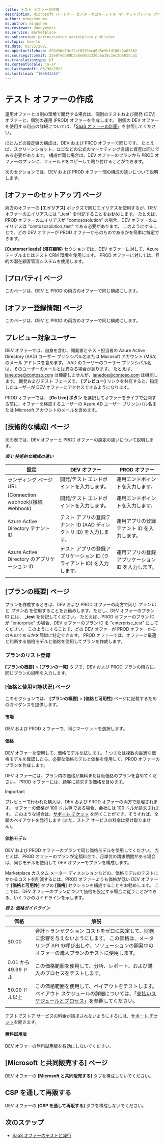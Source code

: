 ```yaml
---
title: テスト オファーの作成
description: Microsoft パートナー センターのコマーシャル マーケットプレイス プログラムで、運用オファーをテストするために、別個の開発オファーを作成する方法。
author: mingshen-ms
ms.author: mingshen
ms.reviewer: dannyevers
ms.service: marketplace
ms.subservice: partnercenter-marketplace-publisher
ms.topic: how-to
ms.date: 03/25/2021
ms.openlocfilehash: 893d38d7dcf2ef0910bc46d3e9bfd168c2a89162
ms.sourcegitcommit: 32e0fedb80b5a5ed0d2336cea18c3ec3b5015ca1
ms.translationtype: HT
ms.contentlocale: ja-JP
ms.lasthandoff: 03/30/2021
ms.locfileid: "105543365"
---
```

# <a name="create-a-test-offer"></a>テスト オファーの作成

運用オファーとは別の環境で開発する場合は、個別のテストおよび開発 (DEV) オファーと、個別の運用 (PROD) オファーを作成します。 別個の DEV オファーを使用する利点の詳細については、「[SaaS オファーの計画](plan-saas-offer.md#test-offer)」を参照してください。

ほとんどの設定値の構成は、DEV および PROD オファーで同じです。 たとえば、スクリーンショット、ロゴなどの公式のマーケティング言語と資産は同じである必要があります。 構成が同じ場合は、DEV オファーのプランから PROD オファーのプランに、フィールドをコピーして貼り付けることができます。

次のセクションでは、DEV および PROD オファー間の構成の違いについて説明します。

## <a name="offer-setup-page"></a>[オファーのセットアップ] ページ

両方のオファーの **[エイリアス]** ボックスで同じエイリアスを使用するが、DEV オファーのエイリアスには "_test" を付記することをお勧めします。 たとえば、PROD オファーのエイリアスが "contososolution" の場合、DEV オファーのエイリアスは "contososolution_test" である必要があります。 このようにすることで、どの DEV オファーが PROD オファーからのものであるかを簡単に特定できます。

**[Customer leads] (潜在顧客)** セクションでは、DEV オファーに対して、Azure テーブルまたはテスト CRM 環境を使用します。 PROD オファーに対しては、目的の潜在顧客管理システムを使用します。

## <a name="properties-page"></a>[プロパティ] ページ

このページは、DEV と PROD の両方のオファーで同じ構成にします。

## <a name="offer-listing-page"></a>[オファー登録情報] ページ

このページは、DEV と PROD の両方のオファーで同じ構成にします。

## <a name="preview-audience"></a>プレビュー対象ユーザー

DEV オファーでは、自身を含む、開発者とテスト担当者の Azure Active Directory (AAD) ユーザー プリンシパル名または Microsoft アカウント (MSA) のメール アドレスを含めます。 AAD のユーザーのユーザー プリンシパル名は、そのユーザーのメールとは異なる場合があります。 たとえば、jane.doe@contoso.com は機能しませんが、janedoe@contoso.com は機能します。 開発およびテスト フェーズで、 **[プレビュー]** リンクを共有すると、指定したユーザーが DEV オファーにアクセスできるようになります。

PROD オファーでは、 **[Go Live] ボタン** を選択してオファーをライブで公開する前に、オファーを検証するユーザーの Azure AD ユーザー プリンシパル名または Microsoft アカウントのメールを含めます。

## <a name="technical-configuration-page"></a>[技術的な構成] ページ

次の表では、DEV オファーと PROD オファーの設定の違いについて説明します。

***表 1: 技術的な構成の違い***

| 設定 | DEV オファー | PROD オファー |
| ------------ | ------------- | ------------- |
| ランディング ページ URL | 開発/テスト エンドポイントを入力します。 | 運用エンドポイントを入力します。 |
| [Connection webhook]\(接続 Webhook\) | 開発/テスト エンドポイントを入力します。 | 運用エンドポイントを入力します。 |
| Azure Active Directory テナント ID | テスト アプリの登録テナント ID (AAD ディレクトリ ID) を入力します。 | 運用アプリの登録テナント ID を入力します。 |
| Azure Active Directory のアプリケーション ID | テスト アプリの登録アプリケーション ID (クライアント ID) を入力します。 | 運用アプリの登録アプリケーション ID を入力します。 |
||||

## <a name="plan-overview-page"></a>[プランの概要] ページ

プランを作成するときは、DEV および PROD オファーの両方で同じ _プラン ID_ と _プラン名_ を使用することをお勧めします。ただし、DEV オファーのプラン ID には、 **_test** を付記してください。 たとえば、PROD オファーのプラン ID が "enterprise" の場合、DEV オファーのプラン ID を "enterprise_test" にしてください。 このようにすることで、どの DEV オファーが PROD オファーからのものであるかを簡単に特定できます。 PROD オファーでは、オファーに最適と判断する価格モデルと価格を使用してプランを作成します。

### <a name="plan-listing"></a>プランのリスト登録

**[プランの概要]**  >  **[プランの一覧]** タブで、DEV および PROD プランの両方に、同じプランの説明を入力します。

### <a name="pricing-and-availability-page"></a>[価格と使用可能状況] ページ

このセクションでは、 **[プランの概要]**  >  **[価格と可用性]** ページに記載するためのガイダンスを提供します。

#### <a name="markets"></a>市場

DEV および PROD オファーで、同じマーケットを選択します。

#### <a name="pricing"></a>価格

DEV オファーを使用して、価格モデルを試します。 1 つまたは複数の最適な価格モデルを確認したら、必要な価格モデルと価格を使用して、PROD オファーのプランを作成します。

DEV オファーには、プラン内の価格が無料または低価格のプランを含めてください。 PROD オファーには、顧客に請求する価格を含めます。

> [!IMPORTANT]
> プレビューで行われた購入は、DEV および PROD オファーの両方で処理されます。 オファーの価格が 100 ドル/月である場合、会社には 100 ドルが請求されます。 このような場合は、[サポート チケット](support.md) を開くことができ、そうすれば、全額のペイアウトを発行します (また、ストア サービスの料金は受け取りません)。

#### <a name="pricing-model"></a>価格モデル

DEV および PROD オファーのプランで同じ価格モデルを使用してください。 たとえば、PROD オファーのプランが定額料金で、月単位の請求期間がある場合は、同じモデルを使用して DEV オファーでプランを構成します。

Marketplace カスタム メーター ディメンションなどの、価格モデルのテストにかかるコストを削減するには、PROD オファーよりも価格が低い DEV オファーで **[価格と可用性]** タブの **[価格]** セクションを構成することをお勧めします。 ここでは、DEV オファーのプランについて価格を設定する場合に従うことができる、いくつかのガイドラインを示します。

***表 2: 価格ガイドライン***

| 価格 | 解説 |
| ------------ | ------------- |
| $0.00 | 合計トランザクション コストをゼロに設定して、財務に影響を与えないようにします。 この価格は、メータリング API の呼び出しや、ソリューションの開発中のオファーの購入プランのテストに使用します。 |
| 0\.01 から 49.99 ドル | この価格範囲を使用して、分析、レポート、および購入のプロセスをテストします。 |
| 50.00 ドル以上 | この価格範囲を使用して、ペイアウトをテストします。 ペイアウト スケジュールの詳細については、「[支払いスケジュールとプロセス](/partner-center/payout-policy-details)」を参照してください。 |
|||

テストでストア サービスの料金が請求されないようにするには、[サポート チケット](support.md)を開きます。

#### <a name="free-trial"></a>無料試用版

DEV オファーの無料試用版を有効にしないでください。

## <a name="co-sell-with-microsoft-page"></a>[Microsoft と共同販売する] ページ

DEV オファーの **[Microsoft と共同販売する]** タブを構成しないでください。

## <a name="resell-through-csps"></a>CSP を通して再販する

DEV オファーの **[CSP を通して再販する]** タブを構成しないでください。

## <a name="next-steps"></a>次のステップ

- [SaaS オファーのテストと発行](test-publish-saas-offer.md)
